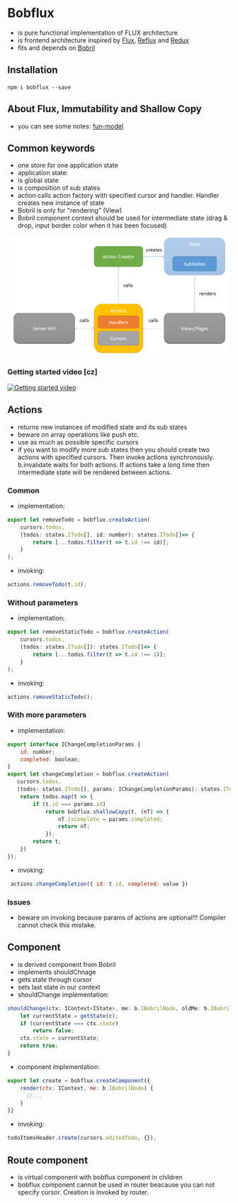 # Bobflux
* is pure functional implementation of FLUX architecture
* is frontend architecture inspired by [Flux](https://facebook.github.io/flux/docs/overview.html#content), [Reflux](https://github.com/spoike/refluxjs) and [Redux](https://github.com/gaearon/redux)
* fits and depends on [Bobril](https://github.com/Bobris/Bobril)

## Installation
```
npm i bobflux --save
```

## About Flux, Immutability and Shallow Copy
* you can see some notes: [fun-model](https://github.com/karelsteinmetz/fun-model/blob/master/README.md)


## Common keywords
* one store for one application state
* application state:
 * is global state
 * is composition of sub states
 * action calls action factory with specified cursor and handler. Handler creates new instance of state
* Bobril is only for "rendering" (View)
* Bobril component context should be used for intermediate state (drag & drop, input border color when it has been focused)

 ![](./doc/img/flux_like.png)

### Getting started video [cz] 
[![Getting started video](http://img.youtube.com/vi/iU8_5aKHURM/default.jpg)](http://www.youtube.com/watch?v=iU8_5aKHURM)


## Actions
* returns new instances of modified state and its sub states
* beware on array operations like push etc.
* use as much as possible specific cursors
* if you want to modify more sub states then you should create two actions with specified cursors. Then invoke actions synchronously. b.invalidate waits for both actions. If actions take a long time then intermediate state will be rendered between actions.

### Common
* implementation:
```js
export let removeTodo = bobflux.createAction(
    cursors.todos,
    (todos: states.ITodo[], id: number): states.ITodo[]=> {
        return [...todos.filter(t => t.id !== id)];
    }
);
```
* invoking:
```js
actions.removeTodo(t.id);
```

### Without parameters
* implementation:
```js
export let removeStaticTodo = bobflux.createAction(
    cursors.todos,
    (todos: states.ITodo[]): states.ITodo[]=> {
        return [...todos.filter(t => t.id !== 1)];
    }
);
```
* invoking:
```js
actions.removeStaticTodo();
```

### With more parameters
* implementation:
```js
export interface IChangeCompletionParams {
    id: number;
    completed: boolean;
}
export let changeCompletion = bobflux.createAction(
   cursors.todos,
   (todos: states.ITodo[], params: IChangeCompletionParams): states.ITodo[] => {
    return todos.map(t => {
        if (t.id === params.id)
            return bobflux.shallowCopy(t, (nT) => {
                nT.isComplete = params.completed;
                return nT;
            });
        return t;
    })
});
```
* invoking:
```js
 actions.changeCompletion({ id: t.id, completed: value })
```

### Issues
* beware on invoking because params of actions are optional!!! Compiler cannot check this mistake.

## Component
* is derived component from Bobril
* implements shouldChnage
* gets state through cursor
* sets last state in our context
* shouldChange implementation:
```js
shouldChange(ctx: IContext<IState>, me: b.IBobrilNode, oldMe: b.IBobrilCacheNode): boolean {
    let currentState = getState(c);
    if (currentState === ctx.state)
        return false;
    ctx.state = currentState;
    return true;
}
```
* component implementation:
```js
export let create = bobflux.createComponent({
    render(ctx: IContext, me: b.IBobrilNode) {
      //...
    }
}}
```
* invoking:
```js
todoItemsHeader.create(cursors.editedTodo, {}),
```

## Route component
* is virtual component with bobflux component in children
* bobflux component cannot be used in router beacause you can not specify cursor. Creation is invoked by router.